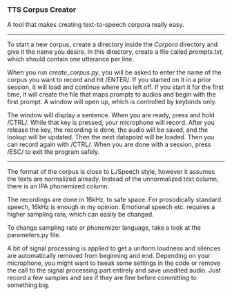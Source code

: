 ### TTS Corpus Creator

A tool that makes creating text-to-speech corpora really easy.

---

To start a new corpus, create a directory inside the *Corpora* directory and give it the name you desire. In this
directory, create a file called *prompts.txt*, which should contain one utterance per line.

When you run *create_corpus.py*, you will be asked to enter the name of the corpus you want to record and hit /ENTER/.
If you started on it in a prior session, it will load and continue where you left off. If you start it for the first
time, it will create the file that maps prompts to audios and begin with the first prompt. A window will open up, which
is controlled by keybinds only.

The window will display a sentence. When you are ready, press and hold /CTRL/. While that key is pressed, your
microphone will record. After you release the key, the recording is done, the audio will be saved, and the lookup will
be updated. Then the next datapoint will be loaded. Then you can record again with /CTRL/. When you are done with a
session, press /ESC/ to exit the program safely.

---

The format of the corpus is close to LJSpeech style, however it assumes the texts are normalized already. Instead of the
unnormalized text column, there is an IPA phonemized column.

The recordings are done in 16kHz, to safe space. For prosodically standard speech, 16kHz is enough in my opinion.
Emotional speech etc. requires a higher sampling rate, which can easily be changed.

To change sampling rate or phonemizer language, take a look at the parameters.py file.

A bit of signal processing is applied to get a uniform loudness and silences are automatically removed from beginning
and end. Depending on your microphone, you might want to tweak some settings in the code or remove the call to the
signal processing part entirely and save unedited audio. Just record a few samples and see if they are fine before
committing to something big.